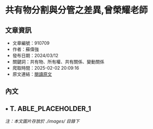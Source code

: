 # 共有物分割與分管之差異,曾榮耀老師

## 文章資訊
- 文章編號：910709
- 作者：蘇偉強
- 發布日期：2024/03/12
- 關鍵詞：共有物、所有權、共有關係、變動關係
- 爬取時間：2025-02-02 20:09:16
- 原文連結：[閱讀原文](https://real-estate.get.com.tw/Columns/detail.aspx?no=910709)

## 內文
• T. ABLE_PLACEHOLDER_1
---
*注：本文圖片存放於 ./images/ 目錄下*
